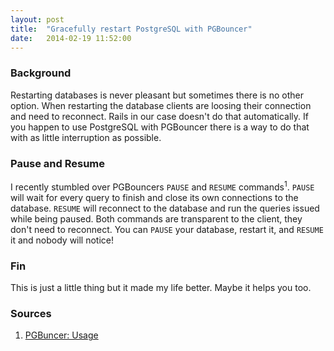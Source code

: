 ```yaml
---
layout: post
title:  "Gracefully restart PostgreSQL with PGBouncer"
date:   2014-02-19 11:52:00
---
```


### Background

Restarting databases is never pleasant but sometimes there is no other option. When restarting the database clients are loosing their connection and need to reconnect. Rails in our case doesn't do that automatically. If you happen to use PostgreSQL with PGBouncer there is a way to do that with as little interruption as possible.

### Pause and Resume

I recently stumbled over PGBouncers `PAUSE` and `RESUME` commands<sup>1</sup>. `PAUSE` will wait for every query to finish and close its own connections to the database. `RESUME` will reconnect to the database and run the queries issued while being paused. Both commands are transparent to the client, they don't need to reconnect. You can `PAUSE` your database, restart it, and `RESUME` it and nobody will notice!

### Fin

This is just a little thing but it made my life better. Maybe it helps you too.

### Sources

1. [PGBuncer: Usage](http://pgbouncer.projects.pgfoundry.org/doc/usage.html)
